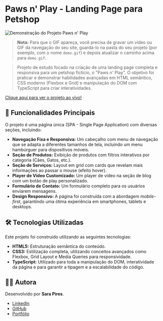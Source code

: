 # Paws n' Play - Landing Page para Petshop

![Demonstração do Projeto Paws n' Play](caminho/para/seu/video.gif)

> **Nota:** Para que o GIF apareça, você precisa de gravar um vídeo ou GIF da navegação do seu site, guardá-lo na pasta do seu projeto (por exemplo, com o nome `demo.gif`) e depois atualizar o caminho acima para `demo.gif`.

> Projeto de estudo focado na criação de uma landing page completa e responsiva para um petshop fictício, o "Paws n' Play". O objetivo foi praticar e demonstrar habilidades avançadas em HTML semântico, CSS moderno (Flexbox e Grid) e manipulação do DOM com TypeScript para criar interatividades.

[Clique aqui para ver o projeto ao vivo!](https://petshop-pawsin-play-qfe8wslfu-sara-roberta-pires-s-projects.vercel.app/)

## 🚀 Funcionalidades Principais

O projeto é uma página única (SPA - Single Page Application) com diversas seções, incluindo:

* **Navegação Fixa e Responsiva:** Um cabeçalho com menu de navegação que se adapta a diferentes tamanhos de tela, incluindo um menu hambúrguer para dispositivos móveis.
* **Seção de Produtos:** Exibição de produtos com filtros interativos por categoria (Cães, Gatos, etc.).
* **Seção de Serviços:** Layout em grid com cards que revelam mais informações ao passar o mouse (efeito hover).
* **Player de Vídeo Customizado:** Um player de vídeo na seção de blog com um botão de play personalizado.
* **Formulário de Contato:** Um formulário completo para os usuários enviarem mensagens.
* **Design Responsivo:** A página foi construída com a abordagem *mobile-first*, garantindo uma ótima experiência em smartphones, tablets e desktops.

## 🛠️ Tecnologias Utilizadas

Este projeto foi construído utilizando as seguintes tecnologias:

* **HTML5:** Estruturação semântica do conteúdo.
* **CSS3:** Estilização completa, utilizando conceitos avançados como Flexbox, Grid Layout e Media Queries para responsividade.
* **TypeScript:** Utilizado para toda a manipulação do DOM, interatividade da página e para garantir a tipagem e a escalabilidade do código.

## 👩‍💻 Autora

Desenvolvido por **Sara Pires**.

* [LinkedIn](https://www.linkedin.com/in/sara-pires-dev)
* [GitHub](https://github.com/SarahLuthien)
* [Portfólio](https://portfolio-profissional-sarapires.vercel.app)
